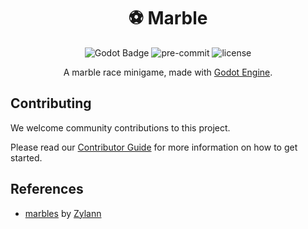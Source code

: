 
<div align="center">

# ⚽ Marble

![Godot Badge](https://img.shields.io/badge/godot-3.5-blue?logo=Godot-Engine&logoColor=white) ![pre-commit](https://img.shields.io/badge/pre--commit-enabled-brightgreen?logo=pre-commit&logoColor=white) ![license](https://img.shields.io/badge/license-MIT-green?logo=open-source-initiative&logoColor=white)

A marble race minigame, made with [Godot Engine](https://godotengine.org/).

</div>

## Contributing

We welcome community contributions to this project.

Please read our [Contributor Guide](CONTRIBUTING.md) for more information on how to get started.

## References

- [marbles](https://github.com/Zylann/marbles) by [Zylann](https://github.com/Zylann)
